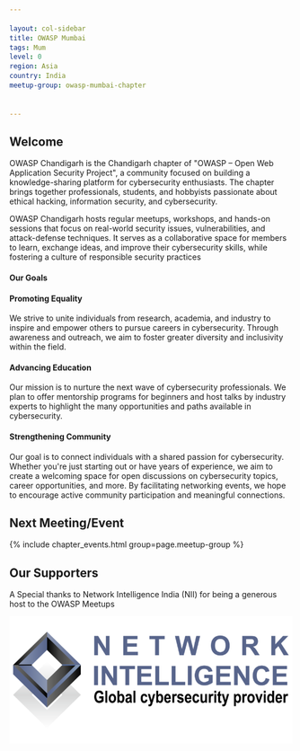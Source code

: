 ```yaml
---

layout: col-sidebar
title: OWASP Mumbai
tags: Mum
level: 0
region: Asia
country: India
meetup-group: owasp-mumbai-chapter


---
```

## Welcome
OWASP Chandigarh is the Chandigarh chapter of "OWASP – Open Web Application Security Project", a community focused on building a knowledge-sharing platform for cybersecurity enthusiasts. The chapter brings together professionals, students, and hobbyists passionate about ethical hacking, information security, and cybersecurity.

OWASP Chandigarh hosts regular meetups, workshops, and hands-on sessions that focus on real-world security issues, vulnerabilities, and attack-defense techniques. It serves as a collaborative space for members to learn, exchange ideas, and improve their cybersecurity skills, while fostering a culture of responsible security practices

#### Our Goals
#### Promoting Equality
We strive to unite individuals from research, academia, and industry to inspire and empower others to pursue careers in cybersecurity. Through awareness and outreach, we aim to foster greater diversity and inclusivity within the field.

#### Advancing Education
Our mission is to nurture the next wave of cybersecurity professionals. We plan to offer mentorship programs for beginners and host talks by industry experts to highlight the many opportunities and paths available in cybersecurity.

#### Strengthening Community
Our goal is to connect individuals with a shared passion for cybersecurity. Whether you're just starting out or have years of experience, we aim to create a welcoming space for open discussions on cybersecurity topics, career opportunities, and more. By facilitating networking events, we hope to encourage active community participation and meaningful connections.

Next Meeting/Event <!-- You should keep this section as it will populate your meetup events -->
---------------------
{% include chapter_events.html group=page.meetup-group %}


## Our Supporters
A Special thanks to Network Intelligence India (NII) for being a generous host to the OWASP Meetups

![Network Intelligence](NII.png)
